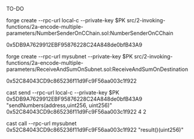 TO-DO


forge create --rpc-url local-c --private-key $PK src/2-invoking-functions/2a-encode-multiple-parameters/NumberSenderOnCChain.sol:NumberSenderOnCChain

 0x5DB9A7629912EBF95876228C24A848de0bfB43A9

forge create --rpc-url mysubnet --private-key $PK src/2-invoking-functions/2a-encode-multiple-parameters/ReceiveAndSumOnSubnet.sol:ReceiveAndSumOnDestination

0x52C84043CD9c865236f11d9Fc9F56aa003c1f922

cast send --rpc-url local-c --private-key $PK 0x5DB9A7629912EBF95876228C24A848de0bfB43A9 "sendNumbers(address,uint256, uint256)" 0x52C84043CD9c865236f11d9Fc9F56aa003c1f922 4 2


cast call --rpc-url mysubnet 0x52C84043CD9c865236f11d9Fc9F56aa003c1f922 "result()(uint256)"